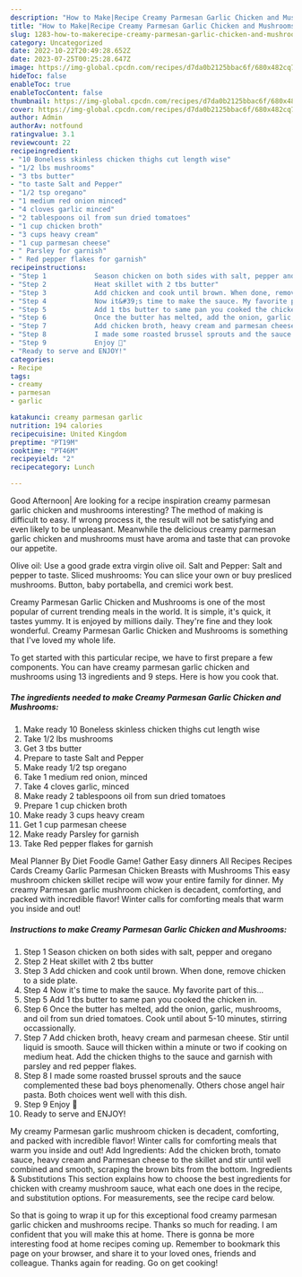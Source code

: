 ```yaml
---
description: "How to Make|Recipe Creamy Parmesan Garlic Chicken and Mushrooms {That is Delicious"
title: "How to Make|Recipe Creamy Parmesan Garlic Chicken and Mushrooms {That is Delicious"
slug: 1283-how-to-makerecipe-creamy-parmesan-garlic-chicken-and-mushrooms-that-is-delicious
category: Uncategorized
date: 2022-10-22T20:49:28.652Z
date: 2023-07-25T00:25:28.647Z
image: https://img-global.cpcdn.com/recipes/d7da0b2125bbac6f/680x482cq70/creamy-parmesan-garlic-chicken-and-mushrooms-recipe-main-photo.jpg
hideToc: false
enableToc: true
enableTocContent: false
thumbnail: https://img-global.cpcdn.com/recipes/d7da0b2125bbac6f/680x482cq70/creamy-parmesan-garlic-chicken-and-mushrooms-recipe-main-photo.jpg
cover: https://img-global.cpcdn.com/recipes/d7da0b2125bbac6f/680x482cq70/creamy-parmesan-garlic-chicken-and-mushrooms-recipe-main-photo.jpg
author: Admin
authorAv: notfound
ratingvalue: 3.1
reviewcount: 22
recipeingredient:
- "10 Boneless skinless chicken thighs cut length wise"
- "1/2 lbs mushrooms"
- "3 tbs butter"
- "to taste Salt and Pepper"
- "1/2 tsp oregano"
- "1 medium red onion minced"
- "4 cloves garlic minced"
- "2 tablespoons oil from sun dried tomatoes"
- "1 cup chicken broth"
- "3 cups heavy cream"
- "1 cup parmesan cheese"
- " Parsley for garnish"
- " Red pepper flakes for garnish"
recipeinstructions:
- "Step 1            Season chicken on both sides with salt, pepper and oregano"
- "Step 2            Heat skillet with 2 tbs butter"
- "Step 3            Add chicken and cook until brown. When done, remove chicken to a side plate."
- "Step 4            Now it&#39;s time to make the sauce. My favorite part of this..."
- "Step 5            Add 1 tbs butter to same pan you cooked the chicken in."
- "Step 6            Once the butter has melted, add the onion, garlic, mushrooms, and oil from sun dried tomatoes. Cook until about 5-10 minutes, stirring occassionally."
- "Step 7            Add chicken broth, heavy cream and parmesan cheese. Stir until liquid is smooth. Sauce will thicken within a minute or two if cooking on medium heat. Add the chicken thighs to the sauce and garnish with parsley and red pepper flakes."
- "Step 8            I made some roasted brussel sprouts and the sauce complemented these bad boys phenomenally. Others chose angel hair pasta. Both choices went well with this dish."
- "Step 9            Enjoy 🤪"
- "Ready to serve and ENJOY!"
categories:
- Recipe
tags:
- creamy
- parmesan
- garlic

katakunci: creamy parmesan garlic 
nutrition: 194 calories
recipecuisine: United Kingdom
preptime: "PT19M"
cooktime: "PT46M"
recipeyield: "2"
recipecategory: Lunch

---
```



Good Afternoon| Are looking for a recipe inspiration creamy parmesan garlic chicken and mushrooms interesting? The method of making is difficult to easy. If wrong process it, the result will not be satisfying and even likely to be unpleasant. Meanwhile the delicious creamy parmesan garlic chicken and mushrooms must have aroma and taste that can provoke our appetite.





Olive oil: Use a good grade extra virgin olive oil. Salt and Pepper: Salt and pepper to taste. Sliced mushrooms: You can slice your own or buy presliced mushrooms. Button, baby portabella, and cremici work best.

Creamy Parmesan Garlic Chicken and Mushrooms is one of the most popular of current trending meals in the world. It is simple, it's quick, it tastes yummy. It is enjoyed by millions daily. They're fine and they look wonderful. Creamy Parmesan Garlic Chicken and Mushrooms is something that I've loved my whole life.


To get started with this particular recipe, we have to first prepare a few components. You can have creamy parmesan garlic chicken and mushrooms using 13 ingredients and 9 steps. Here is how you cook that.

<!--inarticleads1-->

##### The ingredients needed to make Creamy Parmesan Garlic Chicken and Mushrooms:

1. Make ready 10 Boneless skinless chicken thighs cut length wise
1. Take 1/2 lbs mushrooms
1. Get 3 tbs butter
1. Prepare to taste Salt and Pepper
1. Make ready 1/2 tsp oregano
1. Take 1 medium red onion, minced
1. Take 4 cloves garlic, minced
1. Make ready 2 tablespoons oil from sun dried tomatoes
1. Prepare 1 cup chicken broth
1. Make ready 3 cups heavy cream
1. Get 1 cup parmesan cheese
1. Make ready  Parsley for garnish
1. Take  Red pepper flakes for garnish


Meal Planner By Diet Foodle Game! Gather Easy dinners All Recipes Recipes Cards Creamy Garlic Parmesan Chicken Breasts﻿ with Mushrooms This easy mushroom chicken skillet recipe will wow your entire family for dinner. My creamy Parmesan garlic mushroom chicken is decadent, comforting, and packed with incredible flavor! Winter calls for comforting meals that warm you inside and out! 

<!--inarticleads2-->

##### Instructions to make Creamy Parmesan Garlic Chicken and Mushrooms:

1. Step 1            Season chicken on both sides with salt, pepper and oregano
1. Step 2            Heat skillet with 2 tbs butter
1. Step 3            Add chicken and cook until brown. When done, remove chicken to a side plate.
1. Step 4            Now it&#39;s time to make the sauce. My favorite part of this...
1. Step 5            Add 1 tbs butter to same pan you cooked the chicken in.
1. Step 6            Once the butter has melted, add the onion, garlic, mushrooms, and oil from sun dried tomatoes. Cook until about 5-10 minutes, stirring occassionally.
1. Step 7            Add chicken broth, heavy cream and parmesan cheese. Stir until liquid is smooth. Sauce will thicken within a minute or two if cooking on medium heat. Add the chicken thighs to the sauce and garnish with parsley and red pepper flakes.
1. Step 8            I made some roasted brussel sprouts and the sauce complemented these bad boys phenomenally. Others chose angel hair pasta. Both choices went well with this dish.
1. Step 9            Enjoy 🤪
1. Ready to serve and ENJOY!

My creamy Parmesan garlic mushroom chicken is decadent, comforting, and packed with incredible flavor! Winter calls for comforting meals that warm you inside and out! Add Ingredients: Add the chicken broth, tomato sauce, heavy cream and Parmesan cheese to the skillet and stir until well combined and smooth, scraping the brown bits from the bottom. Ingredients &amp; Substitutions This section explains how to choose the best ingredients for chicken with creamy mushroom sauce, what each one does in the recipe, and substitution options. For measurements, see the recipe card below. 

So that is going to wrap it up for this exceptional food creamy parmesan garlic chicken and mushrooms recipe. Thanks so much for reading. I am confident that you will make this at home. There is gonna be more interesting food at home recipes coming up. Remember to bookmark this page on your browser, and share it to your loved ones, friends and colleague. Thanks again for reading. Go on get cooking!
